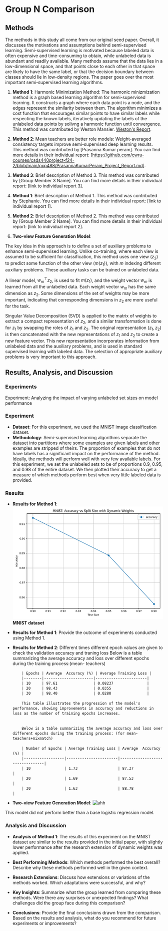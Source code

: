 # Group N Comparison

## Methods

The methods in this study all come from our original seed paper. Overall, it discusses the motivations and assumptions behind semi-supervised learning. Semi-supervised learning is motivated because labeled data is often expensive and time-consuming to obtain, while unlabeled data is abundant and readily available. Many methods assume that the data lies in a low-dimensional space, and that points close to each other in that space are likely to have the same label, or that the decision boundary between classes should lie in low-density regions. The paper goes over the most important semi-supervised learning algorithms.

1. **Method 1**: Harmonic Minimization Method: The harmonic minizmization method is a graph based learning algorithm for semi-supervised learning. It constructs a graph where each data point is a node, and the edges represent the similarity between them. The algorithm minimizes a cost function that encourages similar points to have similar labels while respecting the known labels, iteratively updating the labels of the unlabeled data points by solivng a harmonic function until convergence.  This method was contributed by Weston Mansier. [Weston's Report](wlm35/Weston_Mansier_Project_Report.md).

2. **Method 2**: Mean teachers are better role models: Weight-averaged consistency targets improve semi-supervised deep learning results. This method was contributed by [Prasanna Kumar peram]. You can find more details in their individual report: [https://github.com/cwru-courses/csds440project-f24-2/blob/main/pxp488/PrasannaKumarPeram_Project_Report.md].
3. **Method 3**: Brief description of Method 3. This method was contributed by [Group Member 3 Name]. You can find more details in their individual report: [link to individual report 3].
1. **Method 1**: Brief description of Method 1. This method was contributed by Stephanie. You can find more details in their individual report: [link to individual report 1].
2. **Method 2**: Brief description of Method 2. This method was contributed by [Group Member 2 Name]. You can find more details in their individual report: [link to individual report 2].
3. **Two-view Feature Generation Model**: 

The key idea in this approach is to define a set of auxiliary problems to enhance semi-supervised learning. Unlike co-training, where each view is assumed to be sufficient for classification, this method uses one view ($z_2$) to predict some function of the other view ($m(z_1)$), with $m$ indexing different auxiliary problems. These auxiliary tasks can be trained on unlabeled data.

A linear model, $w_m^\top z_2$, is used to fit $m(z_1)$, and the weight vector $w_m$ is learned from all the unlabeled data. Each weight vector $w_m$ has the same dimension as $z_2$. Some dimensions of the set of weights may be more important, indicating that corresponding dimensions in $z_2$ are more useful for the task.

Singular Value Decomposition (SVD) is applied to the matrix of weights to extract a compact representation of $z_2$, and a similar transformation is done for $z_1$ by swapping the roles of $z_1$ and $z_2$. The original representation $(z_1, z_2)$ is then concatenated with the new representations of $z_1$ and $z_2$ to create a new feature vector. This new representation incorporates information from unlabeled data and the auxiliary problems, and is used in standard supervised learning with labeled data. The selection of appropriate auxiliary problems is very important to this approach.

## Results, Analysis, and Discussion

### Experiments

Experiment: Analyzing the impact of varying unlabeled set sizes on model performance
### Experiment

- **Dataset**: For this experiment, we used the MNIST image classification dataset. 
- **Methodology**: Semi-supervised learning algorithms separate the dataset into partitions where some examples are given labels and other examples are stripped of theirs. The proportion of examples that do not have labels has a significant impact on the performance of the method. Ideally, the methods will perform well with very few available labels. For this experiment, we set the unlabeled sets to be of proportions 0.9, 0.95, and 0.98 of the entire dataset. We then plotted their accuracy to get a measure of which methods perform best when very little labeled data is provided.

### Results

- **Results for Method 1**:
![Weston's results](wlm35_group_plot.png)
**MNIST dataset**

- **Results for Method 1**: Provide the outcome of experiments conducted using Method 1.
- **Results for Method 2**:
       Different times different epoch values are given to check the validation accuracy and traning loss
          Below is a table summarizing the average accuracy and loss over different epochs during the training process:(mean- teachers)
          
          | Epochs | Average  Accuracy (%) | Average Training Loss |
          |--------|----------------------|-----------------------|
          | 10     | 97.61                | 0.08237               |
          | 20     | 98.43                | 0.0355                |
          | 30     | 98.40                | 0.0280                |
          
          This table illustrates the progression of the model's performance, showing improvements in accuracy and reductions in loss as the number of training epochs increases.
          
          
          Below is a table summarizing the average accuracy and loss over different epochs during the training process: (for mean- teachers+mixmatch)
          
          | Number of Epochs | Average Training Loss | Average  Accuracy (%) |
          |------------------|-----------------------|---------------------------------|
          | 10               | 1.73                  | 87.37                           |
          | 20               | 1.69                  | 87.53                           |
          | 30               | 1.63                  | 88.78                           |



- **Two-view Feature Generation Model**:
![ahh](synthetic_varying_proportion.png)

This model did not perform better than a base logistic regression model.


### Analysis and Discussion

- **Analysis of Method 1**: The results of this experiment on the MNIST dataset are similar to the results provided in the initial paper, with slightly lower performance after the research extension of dynamic weights was applied.

- **Best Performing Methods**: Which methods performed the best overall? Describe why these methods performed well in the given context.
- **Research Extensions**: Discuss how extensions or variations of the methods worked. Which adaptations were successful, and why?
- **Key Insights**: Summarize what the group learned from comparing these methods. Were there any surprises or unexpected findings? What challenges did the group face during this comparison?
- **Conclusions**: Provide the final conclusions drawn from the comparison. Based on the results and analysis, what do you recommend for future experiments or improvements?

